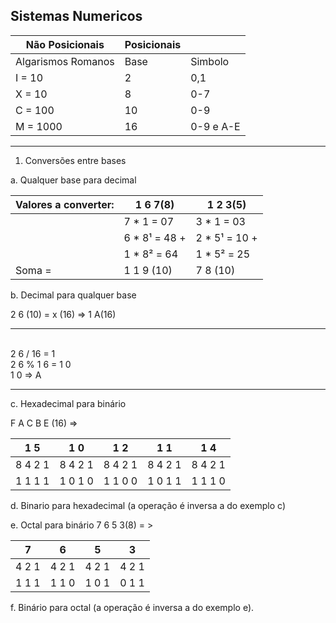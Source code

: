 ## Sistemas Numericos

| Não Posicionais    | Posicionais |           |
|--------------------|-------------|-----------|
| Algarismos Romanos | Base        | Simbolo   |
| I = 10             | 2           | 0,1       |
| X = 10             | 8           | 0-7       |
| C = 100            | 10          | 0-9       |
| M = 1000           | 16          | 0-9 e A-E |

-----------------
1. Conversões entre bases


a. Qualquer base para decimal

| Valores a converter: | 1 6 7(8)       | 1 2 3(5)      |
|----------------------|----------------|---------------|
|                      | 7 * 1 = 07     | 3 * 1 = 03    |
|                      | 6 * 8¹ = 48 +  | 2 * 5¹ = 10 + |
|                      | 1 * 8² = 64    | 1 * 5² = 25   |
| Soma =               | 1 1 9 (10)     | 7 8 (10)      |

b. Decimal para qualquer base

2 6 (10) = x (16) => 1 A(16)

-----
<br/>2 6  / 16 = 1 
<br/>2 6 % 1 6 = 1 0
<br/>1 0 => A

-----

c. Hexadecimal para binário

F A C B E (16) => 

| 1   5   | 1   0   | 1   2   | 1   1   | 1   4   |
|---------|---------|---------|---------|---------|
| 8 4 2 1 | 8 4 2 1 | 8 4 2 1 | 8 4 2 1 | 8 4 2 1 |
| 1 1 1 1 | 1 0 1 0 | 1 1 0 0 | 1 0 1 1 | 1 1 1 0 |
                  
d. Binario para hexadecimal (a operação é inversa a do exemplo c)

e. Octal para binário
7 6 5 3(8) = >

|   7   |   6   |   5   | 3     |
|:-----:|:-----:|:-----:|-------|
| 4 2 1 | 4 2 1 | 4 2 1 | 4 2 1 |
| 1 1 1 | 1 1 0 | 1 0 1 | 0 1 1 |
             
f. Binário para octal (a operação é inversa a do exemplo e).


